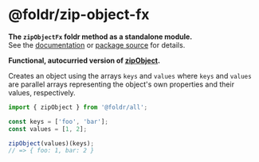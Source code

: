 # @foldr/zip-object-fx

**The `zipObjectFx` foldr method as a standalone module.**    
See the [documentation](http://foldr.com/0.0.0/zip-object-fx) or [package source](https:/github.com/CloudVessel/foldr/blob/master/packages/categories/zip-object-fx/src/index.js) for details.

**Functional, autocurried version of [zipObject](#zip-object).**

Creates an object using the arrays `keys` and `values` where `keys` and `values`
are parallel arrays representing the object's own properties and their values,
respectively.

```js
import { zipObject } from '@foldr/all';

const keys = ['foo', 'bar'];
const values = [1, 2];

zipObject(values)(keys);
// => { foo: 1, bar: 2 }
```
